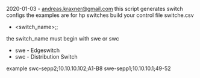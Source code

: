 
2020-01-03 - andreas.kraxner@gmail.com
this script generates switch configs the examples are for hp switches
build your control file switche.csv

 * <switch_name>;<ip-adress>;<port-tagged-uplinks-vlans>

the switch_name must begin with swe or swc
   * swe - Edgeswitch
   * swc - Distribution Switch

example 
    swc-sepp2;10.10.10.102;A1-B8
    swe-sepp1;10.10.10.1;49-52